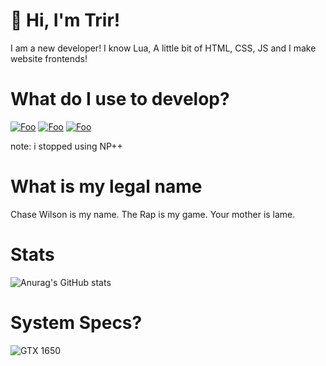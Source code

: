 # 👋 Hi, I'm Trir! 
I am a new developer! I know Lua, A little bit of HTML, CSS, JS and I make website frontends!

# What do I use to develop?
<a href="https://code.visualstudio.com/" rel="vscode">![Foo](https://img.shields.io/badge/Visual%20Studio%20Code-007ACC.svg?style=for-the-badge&logo=Visual-Studio-Code&logoColor=white)</a>
<a href="https://jetbrains.com/webstorm/" rel="webstorm">![Foo](https://img.shields.io/badge/WebStorm-000?logo=webstorm&logoColor=fff&style=for-the-badge)</a>
<a href="https://notepad-plus-plus.org/" rel="np++">![Foo](https://img.shields.io/badge/Notepad++-90E59A.svg?style=for-the-badge&logo=notepad%2B%2B&logoColor=black)</a>

note: i stopped using NP++

# What is my legal name

Chase Wilson is my name. The Rap is my game. Your mother is lame. 
# Stats
![Anurag's GitHub stats](https://github-readme-stats.vercel.app/api?username=trirdev&theme=dark&show_icons=true)

# System Specs?
![GTX 1650](https://img.shields.io/badge/NVIDIA-GTX1650-76B900?style=for-the-badge&logo=nvidia&logoColor=white)
